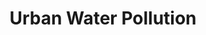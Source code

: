 ---
title: "Urban Water Pollution"
collection: research
permalink: /research/UrbanWatersheds
excerpt: <a href='https://gavinpiccione.github.io/research/UrbanWatersheds'><br/><img src='/images/ProvRiver.png'>
order_number: 150

---